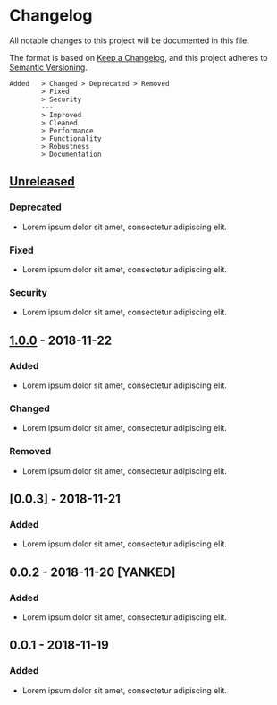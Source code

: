 # Changelog

All notable changes to this project will be documented in this file.

The format is based on [Keep a Changelog](https://keepachangelog.com/en/1.0.0/),
and this project adheres to [Semantic Versioning](https://semver.org/spec/v2.0.0.html).

```text
Added   > Changed > Deprecated > Removed
        > Fixed
        > Security
        ---
        > Improved
        > Cleaned
        > Performance
        > Functionality
        > Robustness
        > Documentation
```


## [Unreleased]

### Deprecated

- Lorem ipsum dolor sit amet, consectetur adipiscing elit.

### Fixed

- Lorem ipsum dolor sit amet, consectetur adipiscing elit.

### Security

- Lorem ipsum dolor sit amet, consectetur adipiscing elit.





## [1.0.0] - 2018-11-22

### Added

- Lorem ipsum dolor sit amet, consectetur adipiscing elit.

### Changed

- Lorem ipsum dolor sit amet, consectetur adipiscing elit.

### Removed

- Lorem ipsum dolor sit amet, consectetur adipiscing elit.





## [0.0.3] - 2018-11-21

### Added

- Lorem ipsum dolor sit amet, consectetur adipiscing elit.





## 0.0.2 - 2018-11-20 [YANKED]

### Added

- Lorem ipsum dolor sit amet, consectetur adipiscing elit.





## 0.0.1 - 2018-11-19

### Added

- Lorem ipsum dolor sit amet, consectetur adipiscing elit.




[Unreleased]: https://github.com/cilerler/ruya/compare/v1.0.0...HEAD
[1.0.0]: https://github.com/cilerler/ruya/compare/v0.0.1...v1.0.0
[1.0.0]: https://github.com/cilerler/ruya/compare/v0.0.1...v1.0.0
